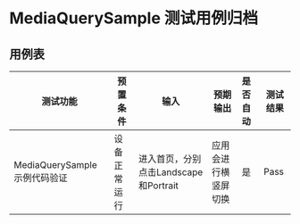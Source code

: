 # MediaQuerySample 测试用例归档

## 用例表

| 测试功能            | 预置条件       | 输入          | 预期输出                    | 是否自动 | 测试结果 |
| ------------------- | -------------- |-------------|-------------------------| :------- | -------- |
| MediaQuerySample示例代码验证    | 设备正常运行   | 进入首页，分别点击Landscape和Portrait | 应用会进行横竖屏切换 | 是       | Pass     |